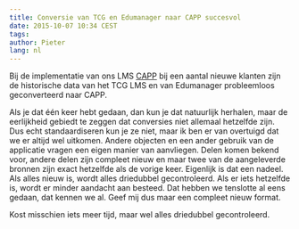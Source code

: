 ```yaml
---
title: Conversie van TCG en Edumanager naar CAPP succesvol
date: 2015-10-07 10:34 CEST
tags:
author: Pieter
lang: nl
---
```



Bij de implementatie van ons LMS [CAPP](http://www.defacto.nl/capp) bij een aantal nieuwe klanten zijn de historische data van het TCG LMS en van Edumanager probleemloos geconverteerd naar CAPP.

Als je dat één keer hebt gedaan, dan kun je dat natuurlijk herhalen, maar de eerlijkheid gebiedt te zeggen dat conversies niet allemaal hetzelfde zijn. Dus echt standaardiseren kun je ze niet, maar ik ben er van overtuigd dat we er altijd wel uitkomen. Andere objecten en een ander gebruik van de applicatie vragen een eigen manier van aanvliegen. Delen komen bekend voor, andere delen zijn compleet nieuw en maar twee van de aangeleverde bronnen zijn exact hetzelfde als de vorige keer. Eigenlijk is dat een nadeel. Als alles nieuw is, wordt alles driedubbel gecontroleerd. Als er iets hetzelfde is, wordt er minder aandacht aan besteed. Dat hebben we tenslotte al eens gedaan, dat kennen we al. Geef mij dus maar een compleet nieuw format.

Kost misschien iets meer tijd, maar wel alles driedubbel gecontroleerd.
